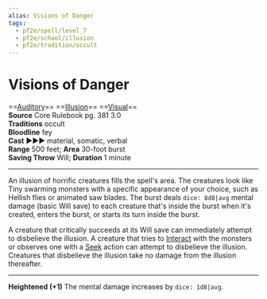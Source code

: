 ```yaml
---
alias: Visions of Danger
tags:
  - pf2e/spell/level_7
  - pf2e/school/illusion
  - pf2e/tradition/occult
---
```


# Visions of Danger

==[Auditory](Auditory.md)== ==[Illusion](Illusion.md)== ==[Visual](Visual.md)==  
__Source__ Core Rulebook pg. 381 3.0  
**Traditions** occult  
**Bloodline** fey  
**Cast** ►►► material, somatic, verbal  
**Range** 500 feet; **Area** 30-foot burst  
**Saving Throw** Will; **Duration** 1 minute

---

An illusion of horrific creatures fills the spell's area. The creatures look like Tiny swarming monsters with a specific appearance of your choice, such as Hellish flies or animated saw blades. The burst deals `dice: 8d8|avg` mental damage (basic Will save) to each creature that's inside the burst when it's created, enters the burst, or starts its turn inside the burst.

A creature that critically succeeds at its Will save can immediately attempt to disbelieve the illusion. A creature that tries to [Interact](Interact.md) with the monsters or observes one with a [Seek](Seek.md) action can attempt to disbelieve the illusion. Creatures that disbelieve the illusion take no damage from the illusion thereafter.

<hr>

**Heightened (+1)** The mental damage increases by `dice: 1d8|avg`.
